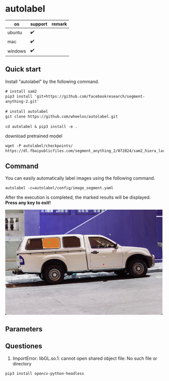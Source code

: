 # autolabel

<!-- [![Documentation Status](https://readthedocs.org/projects/cyber-record/badge/?version=latest)](https://cyber-record.readthedocs.io/en/latest/?badge=latest)

**[autolabel](https://cyber-record.readthedocs.io/en/latest/)** is a cyber record file offline parse tool. You can use `autolabel` to read messages from record file, or write messages to the record file. -->

| os      | support                 | remark |
|---------|-------------------------|--------|
| ubuntu  | :heavy_check_mark:      |        |
| mac     | :heavy_check_mark:      |        |
| windows | :heavy_check_mark:      |        |


## Quick start
Install "autolabel" by the following command.
```shell
# install sam2
pip3 install 'git+https://github.com/facebookresearch/segment-anything-2.git'

# install autolabel
git clone https://github.com/wheelos/autolabel.git

cd autolabel & pip3 install -e .
```

download pretrained model
```shell
wget -P autolabel/checkpoints/ https://dl.fbaipublicfiles.com/segment_anything_2/072824/sam2_hiera_large.pt
```

## Command
You can easily automatically label images using the following command.

```shell
autolabel -c=autolabel/config/image_segment.yaml
```

After the execution is completed, the marked results will be displayed. **Press any key to exit!**

<img src="docs/_static/point_prompt.png" alt="point_prompt" width="500"/>

## Parameters

## Questiones

1. ImportError: libGL.so.1: cannot open shared object file: No such file or directory

```shell
pip3 install opencv-python-headless
```
